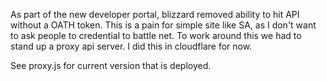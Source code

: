 As part of the new developer portal, blizzard removed ability to hit API without a OATH token.  This is a pain for simple site like SA, as I don't want to ask people to credential to battle net.  To work around this we had to stand up a proxy api server.  I did this in cloudflare for now.

See proxy.js for current version that is deployed.